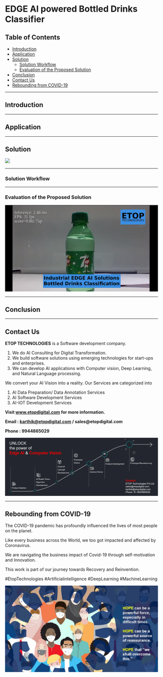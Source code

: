 # EDGE AI powered Bottled Drinks Classifier

## Table of Contents ##

* [Introduction](https://github.com/Karthikkannan-AI/EDGE-AI-powered-Bottled-Drinks-Classifier#introduction)
* [Application](https://github.com/Karthikkannan-AI/EDGE-AI-powered-Bottled-Drinks-Classifier#application)
* [Solution](https://github.com/Karthikkannan-AI/EDGE-AI-powered-Bottled-Drinks-Classifier#solution)
  * [Solution Workflow](https://github.com/Karthikkannan-AI/EDGE-AI-powered-Bottled-Drinks-Classifier#solution-workflow)
  * [Evaluation of the Proposed Solution](https://github.com/Karthikkannan-AI/EDGE-AI-powered-Bottled-Drinks-Classifier#evaluation-of-the-proposed-solution)
* [Conclusion](https://github.com/Karthikkannan-AI/EDGE-AI-powered-Bottled-Drinks-Classifier#conclusion)
* [Contact Us](https://github.com/Karthikkannan-AI/EDGE-AI-powered-Bottled-Drinks-Classifier#contact-us)
* [Rebounding from COVID-19](https://github.com/Karthikkannan-AI/EDGE-AI-powered-Bottled-Drinks-Classifier#rebounding-from-covid-19)

- - - -

## Introduction ##



- - - -

## Application ##



- - - -

## Solution ##

<img src="https://github.com/Karthikkannan-AI/EDGE-AI-powered-Bottled-Drinks-Classifier/blob/main/resources/Bottles.jpg">

- - - -

### Solution Workflow ###



- - - -

### Evaluation of the Proposed Solution ###

<a href="https://youtu.be/y2CDhSv_kig" target="_blank"><img src="https://github.com/Karthikkannan-AI/EDGE-AI-powered-Bottled-Drinks-Classifier/blob/main/resources/Bottled%20Drinks%20Classifier%20Video.png"/></a> 

- - - -

## Conclusion ##



- - - -

## Contact Us ##

__ETOP TECHNOLOGIES__ is a Software development company. 
1. We do AI Consulting for Digital Transformation.
2. We build software solutions using emerging technologies for start-ups and enterprises. 
3. We can develop AI applications with Computer vision, Deep Learning, and Natural Language processing.

We convert your AI Vision into a reality. Our Services are categorized into 
1. AI Data Preparation/ Data Annotation Services 
2. AI Software Development Services 
3. AI-IOT Development Services

__Visit www.etopdigital.com for more information.__

__Email : karthik@etopdigital.com / sales@etopdigital.com__
          
__Phone : 9944865029__

<img src="https://github.com/Karthikkannan-AI/EDGE-AI-powered-Bottled-Drinks-Classifier/blob/main/resources/About%20ETOP%20Technologies_Github.png">

- - - -

## Rebounding from COVID-19 ##

The COVID-19 pandemic has profoundly influenced the lives of most people on the planet.

Like every business across the World, we too got impacted and affected by Coronavirus.

We are navigating the business impact of Covid-19 through self-motivation and Innovation.

This work is part of our journey towards Recovery and Reinvention.

#EtopTechnologies #Artificialintelligence #DeepLearning #MachineLearning


<img src="https://github.com/Karthikkannan-AI/EDGE-AI-powered-Bottled-Drinks-Classifier/blob/main/resources/CoronaPandemic.jpeg">
